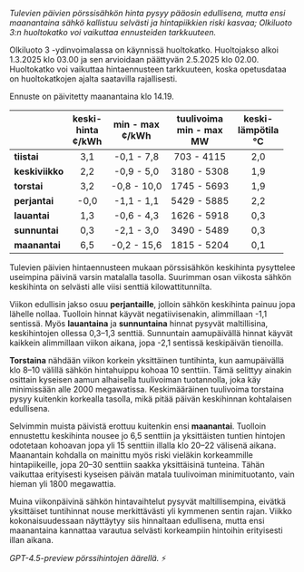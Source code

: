 *Tulevien päivien pörssisähkön hinta pysyy pääosin edullisena, mutta ensi maanantaina sähkö kallistuu selvästi ja hintapiikkien riski kasvaa; Olkiluoto 3:n huoltokatko voi vaikuttaa ennusteiden tarkkuuteen.*

Olkiluoto 3 -ydinvoimalassa on käynnissä huoltokatko. Huoltojakso alkoi 1.3.2025 klo 03.00 ja sen arvioidaan päättyvän 2.5.2025 klo 02.00. Huoltokatko voi vaikuttaa hintaennusteen tarkkuuteen, koska opetusdataa on huoltokatkojen ajalta saatavilla rajallisesti.

Ennuste on päivitetty maanantaina klo 14.19.

|            | keski-<br>hinta<br>¢/kWh | min - max<br>¢/kWh | tuulivoima<br>min - max<br>MW | keski-<br>lämpötila<br>°C |
|:-----------|:------------------------:|:------------------:|:---------------------------:|:-------------------------:|
| **tiistai**     |          3,1           |     -0,1 - 7,8     |         703 - 4115         |            2,0            |
| **keskiviikko** |          2,2           |     -0,9 - 5,0     |        3180 - 5308         |            1,9            |
| **torstai**     |          3,2           |     -0,8 - 10,0    |        1745 - 5693         |            1,9            |
| **perjantai**   |          -0,0          |     -1,1 - 1,1     |        5429 - 5885         |            2,2            |
| **lauantai**    |          1,3           |     -0,6 - 4,3     |        1626 - 5918         |            0,3            |
| **sunnuntai**   |          0,3           |     -2,1 - 3,0     |        3490 - 5489         |            0,3            |
| **maanantai**   |          6,5           |     -0,2 - 15,6    |        1815 - 5204         |            0,1            |

Tulevien päivien hintaennusteen mukaan pörssisähkön keskihinta pysyttelee useimpina päivinä varsin matalalla tasolla. Suurimman osan viikosta sähkön keskihinta on selvästi alle viisi senttiä kilowattitunnilta.

Viikon edullisin jakso osuu **perjantaille**, jolloin sähkön keskihinta painuu jopa lähelle nollaa. Tuolloin hinnat käyvät negatiivisenakin, alimmillaan -1,1 sentissä. Myös **lauantaina** ja **sunnuntaina** hinnat pysyvät maltillisina, keskihintojen ollessa 0,3–1,3 senttiä. Sunnuntain aamupäivällä hinnat käyvät kaikkein alimmillaan viikon aikana, jopa -2,1 sentissä keskipäivän tienoilla.

**Torstaina** nähdään viikon korkein yksittäinen tuntihinta, kun aamupäivällä klo 8–10 välillä sähkön hintahuippu kohoaa 10 senttiin. Tämä selittyy ainakin osittain kyseisen aamun alhaisella tuulivoiman tuotannolla, joka käy minimissään alle 2000 megawatissa. Keskimääräinen tuulivoima torstaina pysyy kuitenkin korkealla tasolla, mikä pitää päivän keskihinnan kohtalaisen edullisena.

Selvimmin muista päivistä erottuu kuitenkin ensi **maanantai**. Tuolloin ennustettu keskihinta nousee jo 6,5 senttiin ja yksittäisten tuntien hintojen odotetaan kohoavan jopa yli 15 senttiin illalla klo 20–22 välisenä aikana. Maanantain kohdalla on mainittu myös riski vieläkin korkeammille hintapiikeille, jopa 20–30 senttiin saakka yksittäisinä tunteina. Tähän vaikuttaa erityisesti kyseisen päivän matala tuulivoiman minimituotanto, vain hieman yli 1800 megawattia.

Muina viikonpäivinä sähkön hintavaihtelut pysyvät maltillisempina, eivätkä yksittäiset tuntihinnat nouse merkittävästi yli kymmenen sentin rajan. Viikko kokonaisuudessaan näyttäytyy siis hinnaltaan edullisena, mutta ensi maanantaina kannattaa varautua selvästi korkeampiin hintoihin erityisesti illan aikana.

*GPT-4.5-preview pörssihintojen äärellä.* ⚡
